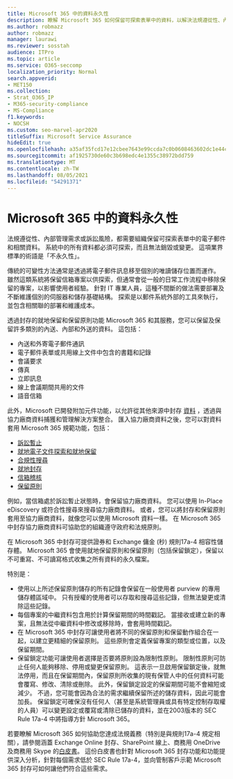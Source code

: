 ```yaml
---
title: Microsoft 365 中的資料永久性
description: 瞭解 Microsoft 365 如何保留可探索表單中的資料，以解決法規遵從性、內部管理需求和訴訟風險。
ms.author: robmazz
author: robmazz
manager: laurawi
ms.reviewer: sosstah
audience: ITPro
ms.topic: article
ms.service: O365-seccomp
localization_priority: Normal
search.appverid:
- MET150
ms.collection:
- Strat_O365_IP
- M365-security-compliance
- MS-Compliance
f1.keywords:
- NOCSH
ms.custom: seo-marvel-apr2020
titleSuffix: Microsoft Service Assurance
hideEdit: true
ms.openlocfilehash: a35af35fcd17e12cbee7643e99ccda7c0b0608463602dc1e44c38ac5d1d4f28d
ms.sourcegitcommit: af1925730de60c3b698edc4e1355c38972bdd759
ms.translationtype: MT
ms.contentlocale: zh-TW
ms.lasthandoff: 08/05/2021
ms.locfileid: "54291371"
---
```

# <a name="data-immutability-in-microsoft-365"></a>Microsoft 365 中的資料永久性

法規遵從性、內部管理需求或訴訟風險，都需要組織保留可探索表單中的電子郵件和相關資料。 系統中的所有資料都必須可探索，而且無法銷毀或變更。 這項業界標準的術語是「不永久性」。

傳統的可變性方法通常是透過將電子郵件訊息移至個別的唯讀儲存位置而運作。 雖然這類系統將保留信箱專案以供探索，但通常會從一般的日常工作流程中移除保留的專案，以影響使用者經驗。 針對 IT 專業人員，這種不間斷的做法需要部署及不斷維護個別的伺服器和儲存基礎結構。 探索是以郵件系統外部的工具來執行，並包含相關聯的部署和維護成本。

透過封存的就地保留和保留原則功能 Microsoft 365 和其服務，您可以保留及保留許多類別的內送、內部和外送的資料。 這包括：

- 內送和外寄電子郵件通訊
- 電子郵件表單或共用線上文件中包含的書籍和記錄
- 會議要求
- 傳真
- 立即訊息
- 線上會議期間共用的文件
- 語音信箱

此外，Microsoft 已開發附加元件功能，以允許從其他來源中封存 [資料](https://support.office.com/article/Archiving-third-party-data-in-Office-365-0ce338d5-3666-4a18-86ab-c6910ff408cc) ，透過與協力廠商資料捕獲和管理解決方案整合。 匯入協力廠商資料之後，您可以對資料套用 Microsoft 365 規範功能，包括：

- [訴訟暫止](/microsoft-365/compliance/create-a-litigation-hold)
- [就地電子文件探索和就地保留](/microsoft-365/compliance/manage-legal-investigations)
- [合規性搜尋](/microsoft-365/compliance/search-for-content)
- [就地封存](/microsoft-365/compliance/enable-archive-mailboxes)
- [信箱稽核](/microsoft-365/compliance/enable-mailbox-auditing)
- [保留原則](/microsoft-365/compliance/retention-policies)

例如，當信箱處於訴訟暫止狀態時，會保留協力廠商資料。 您可以使用 In-Place eDiscovery 或符合性搜尋來搜尋協力廠商資料。 或者，您可以將封存和保留原則套用至協力廠商資料，就像您可以使用 Microsoft 資料一樣。 在 Microsoft 365 中封存協力廠商資料可協助您的組織遵守政府和法規原則。

在 Microsoft 365 中封存可提供證券和 Exchange 傭金 (秒) 規則17a-4 相容性儲存體。 Microsoft 365 會使用就地保留原則和保留原則（包括保留鎖定），保留以不可重寫、不可讀寫格式收集之所有資料的永久檔案。

特別是：

- 使用以上所述保留原則儲存的所有記錄會保留在一般使用者 purview 的專用儲存體區域中。 只有授權的使用者可以存取和搜尋這些記錄，但無法變更或清除這些記錄。
- 每個專案的中繼資料包含用於計算保留期間的時間戳記。 當接收或建立新的專案，且無法從中繼資料中修改或移除時，會套用時間戳記。
- 在 Microsoft 365 中封存可讓使用者將不同的保留原則和保留動作組合在一起，以建立更精細的保留原則。 這些原則會定義保留專案的類型或位置，以及保留期間。
- 保留鎖定功能可讓使用者選擇是否要將原則設為限制性原則。 限制性原則可防止任何人能夠移除、停用或變更保留原則。 這表示一旦啟用保留鎖定後，就無法停用，而且在保留期間內，保留原則所收集的現有保管人中的任何資料可能會覆寫、修改、清除或刪除。 此外，保留鎖定設定的保留期間可能不會縮短或減少。 不過，您可能會因為合法的需求繼續保留所述的儲存資料，因此可能會加長。 保留鎖定可確保沒有任何人（甚至是系統管理員或具有特定控制存取權的人員）可以變更設定或覆寫或清除已儲存的資料，並在2003版本的 SEC Rule 17a-4 中將指導方針 Microsoft 365。

若要瞭解 Microsoft 365 如何協助您達成法規義務（特別是與規則17a-4 規定相關），請參閱涵蓋 Exchange Online 封存、SharePoint 線上、商務用 OneDrive 及商務用 Skype 的[白皮書](https://www.microsoft.com/microsoft-365/blog/wp-content/uploads/2015/11/Microsoft-EOA-White-Paper.pdf)。 這份白皮書也針對 Microsoft 365 封存功能和功能提供深入分析，針對每個需求低於 SEC Rule 17a-4，並向管制客戶示範 Microsoft 365 封存可如何讓他們符合這些需求。
